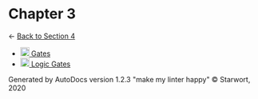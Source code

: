 <style>img{height:18px;margin-bottom:-3px}</style>

# Chapter 3

← [Back to Section 4](..)

- [![PNG file](https://img.icons8.com/windows/512/4a90e2/image-document.png) Gates](gates.png)
- [![MD file](https://img.icons8.com/windows/512/4a90e2/regular-document.png) Logic Gates](logic_gates.html)

Generated by AutoDocs version 1.2.3 "make my linter happy" © Starwort, 2020
